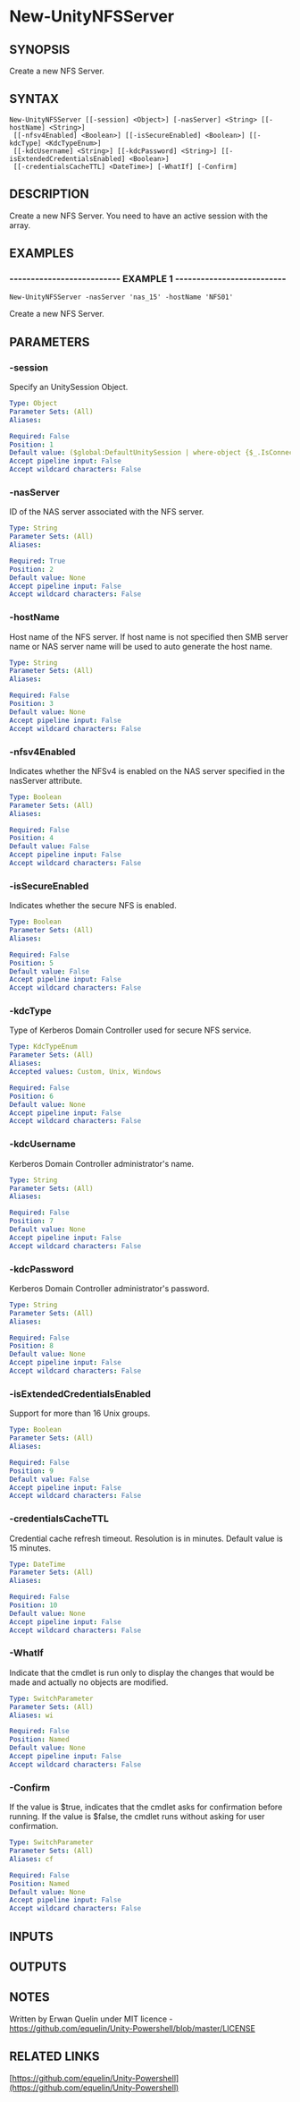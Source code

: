 # New-UnityNFSServer

## SYNOPSIS
Create a new NFS Server.

## SYNTAX

```
New-UnityNFSServer [[-session] <Object>] [-nasServer] <String> [[-hostName] <String>]
 [[-nfsv4Enabled] <Boolean>] [[-isSecureEnabled] <Boolean>] [[-kdcType] <KdcTypeEnum>]
 [[-kdcUsername] <String>] [[-kdcPassword] <String>] [[-isExtendedCredentialsEnabled] <Boolean>]
 [[-credentialsCacheTTL] <DateTime>] [-WhatIf] [-Confirm]
```

## DESCRIPTION
Create a new NFS Server. 
You need to have an active session with the array.

## EXAMPLES

### -------------------------- EXAMPLE 1 --------------------------
```
New-UnityNFSServer -nasServer 'nas_15' -hostName 'NFS01'
```

Create a new NFS Server.

## PARAMETERS

### -session
Specify an UnitySession Object.

```yaml
Type: Object
Parameter Sets: (All)
Aliases: 

Required: False
Position: 1
Default value: ($global:DefaultUnitySession | where-object {$_.IsConnected -eq $true})
Accept pipeline input: False
Accept wildcard characters: False
```

### -nasServer
ID of the NAS server associated with the NFS server.

```yaml
Type: String
Parameter Sets: (All)
Aliases: 

Required: True
Position: 2
Default value: None
Accept pipeline input: False
Accept wildcard characters: False
```

### -hostName
Host name of the NFS server.
If host name is not specified then SMB server name or NAS server name will be used to auto generate the host name.

```yaml
Type: String
Parameter Sets: (All)
Aliases: 

Required: False
Position: 3
Default value: None
Accept pipeline input: False
Accept wildcard characters: False
```

### -nfsv4Enabled
Indicates whether the NFSv4 is enabled on the NAS server specified in the nasServer attribute.

```yaml
Type: Boolean
Parameter Sets: (All)
Aliases: 

Required: False
Position: 4
Default value: False
Accept pipeline input: False
Accept wildcard characters: False
```

### -isSecureEnabled
Indicates whether the secure NFS is enabled.

```yaml
Type: Boolean
Parameter Sets: (All)
Aliases: 

Required: False
Position: 5
Default value: False
Accept pipeline input: False
Accept wildcard characters: False
```

### -kdcType
Type of Kerberos Domain Controller used for secure NFS service.

```yaml
Type: KdcTypeEnum
Parameter Sets: (All)
Aliases: 
Accepted values: Custom, Unix, Windows

Required: False
Position: 6
Default value: None
Accept pipeline input: False
Accept wildcard characters: False
```

### -kdcUsername
Kerberos Domain Controller administrator's name.

```yaml
Type: String
Parameter Sets: (All)
Aliases: 

Required: False
Position: 7
Default value: None
Accept pipeline input: False
Accept wildcard characters: False
```

### -kdcPassword
Kerberos Domain Controller administrator's password.

```yaml
Type: String
Parameter Sets: (All)
Aliases: 

Required: False
Position: 8
Default value: None
Accept pipeline input: False
Accept wildcard characters: False
```

### -isExtendedCredentialsEnabled
Support for more than 16 Unix groups.

```yaml
Type: Boolean
Parameter Sets: (All)
Aliases: 

Required: False
Position: 9
Default value: False
Accept pipeline input: False
Accept wildcard characters: False
```

### -credentialsCacheTTL
Credential cache refresh timeout.
Resolution is in minutes. 
Default value is 15 minutes.

```yaml
Type: DateTime
Parameter Sets: (All)
Aliases: 

Required: False
Position: 10
Default value: None
Accept pipeline input: False
Accept wildcard characters: False
```

### -WhatIf
Indicate that the cmdlet is run only to display the changes that would be made and actually no objects are modified.

```yaml
Type: SwitchParameter
Parameter Sets: (All)
Aliases: wi

Required: False
Position: Named
Default value: None
Accept pipeline input: False
Accept wildcard characters: False
```

### -Confirm
If the value is $true, indicates that the cmdlet asks for confirmation before running.
If the value is $false, the cmdlet runs without asking for user confirmation.

```yaml
Type: SwitchParameter
Parameter Sets: (All)
Aliases: cf

Required: False
Position: Named
Default value: None
Accept pipeline input: False
Accept wildcard characters: False
```

## INPUTS

## OUTPUTS

## NOTES
Written by Erwan Quelin under MIT licence - https://github.com/equelin/Unity-Powershell/blob/master/LICENSE

## RELATED LINKS

[https://github.com/equelin/Unity-Powershell](https://github.com/equelin/Unity-Powershell)

